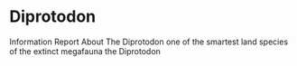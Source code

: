 # Diprotodon
Information Report About The Diprotodon
 one of the smartest land species of the extinct megafauna the Diprotodon
